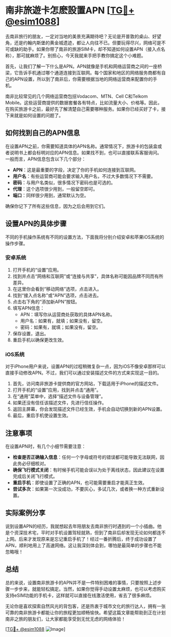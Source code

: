 # 南非旅遊卡怎麽設置APN [[TG💪+ @esim1088](https://t.me/s/esim1088)]

去南非旅行的朋友，一定对当地的美景充满期待吧？无论是开普敦的桌山、好望角，还是约翰内斯堡的黄金城遗迹，都让人向往不已。但要玩得尽兴，网络可是不可或缺的助手。如果你带了南非的旅游SIM卡，却不知道如何设置APN（接入点名称），那可就麻烦了。别担心，今天我就来手把手教你搞定这个小难题。

首先，让我们了解一下什么是APN。APN就像是手机和网络运营商之间的一座桥梁，它告诉手机通过哪个通道连接到互联网。每个国家和地区的网络服务商都有自己的APN设置，所以到了南非后，你需要根据当地的网络运营商来配置你的手机。

南非比较常见的几个网络运营商包括Vodacom、MTN、Cell C和Telkom Mobile。这些运营商提供的数据套餐各有特点，比如流量大小、价格等。因此，在购买旅游卡之前，最好先了解清楚自己需要哪种服务。如果你已经买好了卡，接下来就是如何设置的问题了。

## 如何找到自己的APN信息

在设置APN之前，你需要知道具体的APN名称。通常情况下，旅游卡的包装盒或者说明书上都会标明对应的APN信息。如果找不到，也可以直接联系客服询问。一般而言，APN信息包含以下几个部分：

- **APN**：这是最重要的字段，决定了你的手机如何连接到互联网。
- **用户名**：有些运营商可能会要求输入用户名，不过大多数情况下不需要。
- **密码**：与用户名类似，很多情况下密码也是可选的。
- **代理**：这个选项很少用到，一般留空即可。
- **端口**：同样很少用到，通常默认为空。

确保你记下了所有这些信息，因为之后会用到它们。

## 设置APN的具体步骤

不同的手机操作系统有不同的设置方法，下面我将分别介绍安卓和苹果iOS系统的操作步骤。

### 安卓系统

1. 打开手机的“设置”应用。
2. 找到并点击“网络和互联网”或“连接与共享”，具体名称可能因品牌不同而有所差异。
3. 在这里你会看到“移动网络”选项，点击进入。
4. 找到“接入点名称”或“APN”选项，点击进去。
5. 点击右下角的“添加新APN”按钮。
6. 填写APN信息：
   - APN：填写你从运营商处获取的具体APN名称。
   - 用户名：如果有，就填；如果没有，留空。
   - 密码：如果有，就填；如果没有，留空。
7. 保存设置，退出。
8. 重启手机以确保更改生效。

### iOS系统

对于iPhone用户来说，设置APN的过程稍微复杂一点，因为iOS不像安卓那样可以直接手动修改APN。不过，我们可以通过安装描述文件的方式来实现这一目的。

1. 首先，访问南非旅游卡提供商的官方网站，下载适用于iPhone的描述文件。
2. 打开手机的“设置”应用，找到并点击“通用”。
3. 在“通用”菜单中，选择“描述文件与设备管理”。
4. 如果还没有信任该描述文件，先进行信任操作。
5. 返回主屏幕，你会发现描述文件已经生效，手机会自动切换到新的APN设置。
6. 最后，重启手机使设置生效。

## 注意事项

在设置APN时，有几个小细节需要注意：

- **检查是否正确输入信息**：任何一个字母或符号的错误都可能导致无法联网，因此务必仔细核对。
- **确保飞行模式关闭**：有时候手机可能会误以为处于离线状态，因此建议在设置完成后关闭飞行模式。
- **重启手机**：即使设置了正确的APN，也可能需要重启才能真正生效。
- **尝试多次**：如果第一次没成功，不要灰心，多试几次，或者换一种方式重新设置。

## 实际案例分享

说到设置APN的经历，我就想起去年陪朋友去南非旅行时遇到的一个小插曲。他是个资深技术宅，平时对手机设置驾轻就熟，但到了南非后却发现无论如何都连不上网。后来才发现原来是忘记重启手机了！经过一番折腾后，终于成功设置了APN，顺利地用上了高速网络。这让我深刻体会到，哪怕是最简单的步骤也不能忽略哦！

## 总结

总的来说，设置南非旅游卡的APN并不是一件特别困难的事情，只要按照上述步骤一步步来，就能轻松搞定。当然，如果你觉得手动设置太麻烦，也可以考虑购买支持eSIM功能的手机卡，这样就可以直接在线激活使用，省去了很多麻烦。

无论你是喜欢探索自然风光的背包客，还是热衷于城市文化的旅行达人，拥有一张可靠的南非旅游卡都能让你的旅程更加顺畅愉快。希望这篇文章能帮助到正在计划南非之旅的朋友们，让大家都能享受到无忧无虑的网络体验！

[[TG💪+ @esim1088](https://t.me/s/esim1088) ![Image](https://i.postimg.cc/4NQfJmqS/Snipaste-2025-05-13-00-14-12.png)]